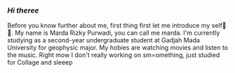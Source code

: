 ### _Hi theree_
Before you know further about me, first thing first let me introduce my self🤗🤗. My name is Marda Rizky Purwadi, you can call me marda. I'm currently studying as a second-year undergraduate student at Gadjah Mada University for geophysic major. My hobies are watching movies and listen to the music. Right mow I don't really working on sm=omething, just studied for Collage and sleeep
